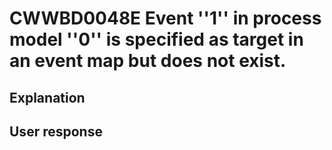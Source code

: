# CWWBD0048E Event ''1'' in process model ''0'' is specified as target in an event map but does not exist.

## Explanation

## User response